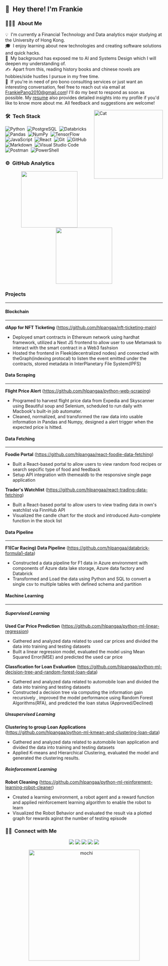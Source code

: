 ## 👋 &nbsp;Hey there! I'm Frankie

### 👨🏻‍💻 &nbsp;About Me

💡 &nbsp;I'm currently a Financial Technology and Data analytics major studying at the University of Hong Kong.\
🎓 &nbsp;I enjoy learning about new technologies and creating software solutions and quick hacks.\
🌱 &nbsp;My background has exposed me to AI and Systems Design which I will deepen my understanding of.\
✍️ &nbsp;Apart from this, reading history books and chinese novels are hobbies/side hustles I pursue in my free time.\
💬 &nbsp;If you're in need of pro bono consulting services or just want an interesting conversation, feel free to reach out via email at FrankiePang2010@gmail.com! I'll do my best to respond as soon as possible. My [resume](https://frankiepang2010.hackerresume.io/2d166ec5-8dc1-4652-9b44-30e4f63be7c6) also provides detailed insights into my profile if you'd like to know more about me. All feedback and suggestions are welcome!

<img alt="Cat" width="220px" height="auto" src="https://raw.githubusercontent.com/hlpangaa/github-profile/master/assets/cat.gif" align="right" />

### 🛠 &nbsp;Tech Stack

![Python](https://img.shields.io/badge/-Python-05122A?style=flat&logo=python)&nbsp;
![PostgreSQL](https://img.shields.io/badge/-PostgreSQL-05122A?style=flat&logo=PostgreSQL)&nbsp;
![Databricks](https://img.shields.io/badge/-Databricks-05122A?style=flat&logo=databricks)&nbsp;
![Pandas](https://img.shields.io/badge/-Pandas-05122A?style=flat&logo=pandas)&nbsp;
![NumPy](https://img.shields.io/badge/-NumPy-05122A?style=flat&logo=NumPy)&nbsp;
![TensorFlow](https://img.shields.io/badge/-TensorFlow-05122A?style=flat&logo=TensorFlow)\
![JavaScript](https://img.shields.io/badge/-JavaScript-05122A?style=flat&logo=javascript)&nbsp;
![React](https://img.shields.io/badge/-React-05122A?style=flat&logo=react)&nbsp;
![Git](https://img.shields.io/badge/-Git-05122A?style=flat&logo=git)&nbsp;
![GitHub](https://img.shields.io/badge/-GitHub-05122A?style=flat&logo=github)&nbsp;
![Markdown](https://img.shields.io/badge/-Markdown-05122A?style=flat&logo=markdown)&nbsp;
![Visual Studio Code](https://img.shields.io/badge/-Visual%20Studio%20Code-05122A?style=flat&logo=visual-studio-code&logoColor=007ACC)&nbsp;
![Postman](https://img.shields.io/badge/-Postman-05122A?style=flat&logo=Postman)&nbsp;
![PowerShell](https://img.shields.io/badge/-PowerShell-05122A?style=flat&logo=PowerShell)&nbsp;

### ⚙️ &nbsp;GitHub Analytics

<p align="center">
<a href="https://github.com/hlpangaa">
  <img height="180em" src="https://github-readme-stats-eight-theta.vercel.app/api?username=hlpangaa&show_icons=true&theme=algolia&include_all_commits=true&count_private=true"/>
  <img height="180em" src="https://github-readme-stats-eight-theta.vercel.app/api/top-langs/?username=hlpangaa&layout=compact&langs_count=8&theme=algolia"/>
</a>
</p>

### Projects

---

#### Blockchain

---

**dApp for NFT Ticketing** (https://github.com/hlpangaa/nft-ticketing-main)

- Deployed smart contracts in Ethereum network using hardhat framework, utilized a Next JS frontend to allow user to use Metamask to interact with the smart contract in a Web3 fashsion
- Hosted the frontend in Fleek(decentralized nodes) and connected with theGraph(indexing protocal) to listen the event emitted under the contracts, stored metadata in InterPlanetary File System(IPFS)

#### Data Scraping

---

**Flight Price Alert** (https://github.com/hlpangaa/python-web-scraping)

- Programed to harvest flight price data from Expedia and Skyscanner using Beautiful soup and Selenium, scheduled to run daily with Macbook's built-in job automater.
- Cleaned, normalized, and transformed the raw data into usable information in Pandas and Numpy, designed a alert trigger when the expected price is hitted.

#### Data Fetching

---

**Foodie Portal** (https://github.com/hlpangaa/react-foodie-data-fetching)

- Built a React-based portal to allow users to view random food recipes or search sepcific type of food and feedback
- Setup API integration with themealdb to the responsive single page application

**Trader's Watchlist** (https://github.com/hlpangaa/react-trading-data-fetching)

- Built a React-based portal to allow users to view trading data in own's watchlist via FinnHub API
- Visualized the candle chart for the stock and introduced Auto-complete function in the stock list

#### Data Pipeline

---

**F1(Car Racing) Data Pipeline** (https://github.com/hlpangaa/databrick-formula1-data)

- Constructed a data pipeline for F1 data in Azure environment with components of Azure data lake storage, Azure data factory and Databrick
- Transformed and Load the data using Python and SQL to convert a single csv to multiple tables with defined schema and partition

#### Machine Learning

---

##### Supervised Learning

**Used Car Price Prediction** (https://github.com/hlpangaa/python-ml-linear-regression)

- Gathered and analyzed data related to used car prices and divided the data into training and testing datasets
- Built a linear regression model, evaluated the model using Mean Squared Error(MSE) and predicted the used car price

**Classfication for Loan Evaluation** (https://github.com/hlpangaa/python-ml-decision-tree-and-random-forest-loan-data)

- Gathered and analyzed data related to automobile loan and divided the data into training and testing datasets
- Constructed a decision tree via computing the information gain recursively , improved the model performance using Random Forest Algorithms(RFA), and predicted the loan status (Approved/Declined)

##### Unsupervised Learning

**Clustering to group Loan Applications** (https://github.com/hlpangaa/python-ml-kmean-and-clustering-loan-data)

- Gathered and analyzed data related to automobile loan application and divided the data into training and testing datasets
- Applied K-means and Hierarchical Clustering, evaluated the model and generated the clustering results.

##### Reinforcement Learning

**Robot Cleaning** (https://github.com/hlpangaa/python-ml-reinforement-learning-robot-cleaner)

- Created a learning environment, a robot agent and a reward function and applied reinforcement learning algorithm to enable the robot to learn
- Visualized the Robot Behavior and evaluated the result via a plotted graph for rewards aginst the number of testing episode

### 🤝🏻 &nbsp;Connect with Me

<p align="center">
<a href="https://www.linkedin.com/in/frankie-p-602283137/"><img src="https://img.shields.io/badge/-Linkedin-0077B5?style=flat&logo=Linkedin&logoColor=white"/></a>
<a href="mailto:frankiepang2010@gmail.com"><img src="https://img.shields.io/badge/-Gmail-D14836?style=flat&logo=Gmail&logoColor=white"/></a>
<a href="https://www.hackerrank.com/frankiepang2010"><img src="https://img.shields.io/badge/-Hackerrank-2EC866?style=flat&logo=HackerRank&logoColor=white"/></a>
<a href="https://www.kaggle.com/procrastinator1677"><img src="https://img.shields.io/badge/Kaggle-035a7d?style=flat&logo=kaggle&logoColor=whitee"/></a>
<a href="https://stackoverflow.com/users/18684930/hlpangaa"><img src="https://img.shields.io/badge/-Stackoverflow-FE7A16?style=flat&logo=stack-overflow&logoColor=white"/></a>
</p>

<div align="center">
<img alt="mochi" width="355px" height="auto" src="https://raw.githubusercontent.com/hlpangaa/github-profile/master/assets/mochi.png" align="center" />
</div>
